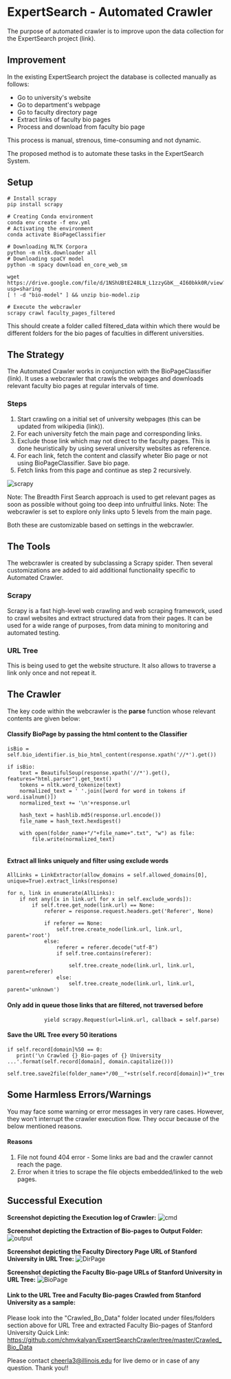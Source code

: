 # ExpertSearch - Automated Crawler

The purpose of automated crawler is to improve upon the data collection for the ExpertSearch project (link). 

## Improvement
In the existing ExpertSearch project the database is collected manually as follows:

- Go to university's website
- Go to department's webpage
- Go to faculty directory page
- Extract links of faculty bio pages
- Process and download from faculty bio page

This process is manual, strenous, time-consuming and not dynamic.

The proposed method is to automate these tasks in the ExpertSearch System.

## Setup
~~~~
# Install scrapy
pip install scrapy

# Creating Conda environment
conda env create -f env.yml
# Activating the environment
conda activate BioPageClassifier

# Downloading NLTK Corpora
python -m nltk.downloader all
# Downloading spaCY model
python -m spacy download en_core_web_sm

wget https://drive.google.com/file/d/1NShUBtE248LN_L1zzyGbK__4I60bkk0R/view?usp=sharing
[ ! -d "bio-model" ] && unzip bio-model.zip 

# Execute the webcrawler
scrapy crawl faculty_pages_filtered
~~~~

This should create a folder called filtered_data within which there would be different folders for the bio pages of faculties in different universities.

## The Strategy

The Automated Crawler works in conjunction with the BioPageClassifier (link).
It uses a webcrawler that crawls the webpages and downloads relevant faculty bio pages at regular intervals of time.

### Steps
1. Start crawling on a initial set of university webpages (this can be updated from wikipedia (link)).
2. For each university fetch the main page and corresponding links.
3. Exclude those link which may not direct to the faculty pages. This is done heuristically by using several university websites as reference.
4. For each link, fetch the content and classify wheter Bio page or not using BioPageClassifier. Save bio page.
5. Fetch links from this page and continue as step 2 recursively.

![scrapy](https://docs.scrapy.org/en/latest/_images/scrapy_architecture_02.png)

Note: The Breadth First Search approach is used to get relevant pages as soon as possible without going too deep into unfruitful links.
Note: The webcrawler is set to explore only links upto 5 levels from the main page. 

Both these are customizable based on settings in the webcrawler.

## The Tools
The webcrawler is created by subclassing a Scrapy spider. Then several customizations are added to aid additional functionality specific to Automated Crawler.

### Scrapy
Scrapy is a fast high-level web crawling and web scraping framework, used to crawl websites and extract structured data from their pages. It can be used for a wide range of purposes, from data mining to monitoring and automated testing.

### URL Tree
This is being used to get the website structure. It also allows to traverse a link only once and not repeat it.

## The Crawler

The key code within the webcrawler is the **parse** function whose relevant contents are given below:


#### Classify BioPage by passing the html content to the  Classifier
~~~~
isBio = self.bio_identifier.is_bio_html_content(response.xpath('//*').get())

if isBio:
    text = BeautifulSoup(response.xpath('//*').get(), features="html.parser").get_text()
    tokens = nltk.word_tokenize(text)
    normalized_text = ' '.join([word for word in tokens if word.isalnum()])
    normalized_text += '\n'+response.url

    hash_text = hashlib.md5(response.url.encode()) 
    file_name = hash_text.hexdigest()

    with open(folder_name+"/"+file_name+".txt", "w") as file:
        file.write(normalized_text)
        
~~~~

#### Extract all links uniquely and filter using exclude words
~~~~
AllLinks = LinkExtractor(allow_domains = self.allowed_domains[0], unique=True).extract_links(response)

for n, link in enumerate(AllLinks):
    if not any([x in link.url for x in self.exclude_words]):
        if self.tree.get_node(link.url) == None:
            referer = response.request.headers.get('Referer', None)

            if referer == None:
                self.tree.create_node(link.url, link.url, parent='root')
            else:
                referer = referer.decode("utf-8")
                if self.tree.contains(referer):

                    self.tree.create_node(link.url, link.url, parent=referer)
                else:
                    self.tree.create_node(link.url, link.url, parent='unknown')

~~~~
#### Only add in queue those links that are filtered, not traversed before
~~~~
            yield scrapy.Request(url=link.url, callback = self.parse)
~~~~

#### Save the URL Tree every 50 iterations
~~~~
if self.record[domain]%50 == 0:
   print('\n Crawled {} Bio-pages of {} University ...'.format(self.record[domain], domain.capitalize()))
   self.tree.save2file(folder_name+"/00__"+str(self.record[domain])+"_tree.txt")             
~~~~

## Some Harmless Errors/Warnings
You may face some warning or error messages in very rare cases. However, they won't interrupt the crawler execution flow. They occur because of the below mentioned reasons.
#### Reasons
1. File not found 404 error - Some links are bad and the crawler cannot reach the page.
2. Error when it tries to scrape the file objects embedded/linked to the web pages.

## Successful Execution

**Screenshot depicting the Execution log of Crawler:**
![cmd](https://github.com/chmvkalyan/ExpertSearchCrawler/blob/develop/images/Crawler_Execution_Log.jpg)


**Screenshot depicting the Extraction of Bio-pages to Output Folder:**
![output](https://github.com/chmvkalyan/ExpertSearchCrawler/blob/develop/images/Bio_Page_Extraction_To_OutputFolder.jpg)


**Screenshot depicting the Faculty Directory Page URL of Stanford University in URL Tree:**
![DirPage](https://github.com/chmvkalyan/ExpertSearchCrawler/blob/develop/images/Faculty_Directory_Page_on_URL_Tree.jpg)


**Screenshot depicting the Faculty Bio-page URLs of Stanford University in URL Tree:**
![BioPage](https://github.com/chmvkalyan/ExpertSearchCrawler/blob/develop/images/Faculty_Bio_Page_URLs_from_Stanford_University.jpg)


#### Link to the URL Tree and Faculty Bio-pages Crawled from Stanford University as a sample:
Please look into the "Crawled_Bo_Data" folder located under files/folders section above for URL Tree and extracted Faculty Bio-pages of Stanford University
Quick Link:
https://github.com/chmvkalyan/ExpertSearchCrawler/tree/master/Crawled_Bio_Data


Please contact cheerla3@illinois.edu for live demo or in case of any question. Thank you!!
